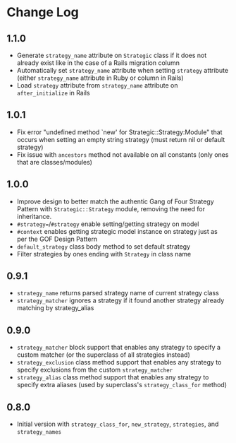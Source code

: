 # Change Log

## 1.1.0

- Generate `strategy_name` attribute on `Strategic` class if it does not already exist like in the case of a Rails migration column
- Automatically set `strategy_name` attribute when setting `strategy` attribute (either `strategy_name` attribute in Ruby or column in Rails)
- Load `strategy` attribute from `strategy_name` attribute on `after_initialize` in Rails

## 1.0.1

- Fix error "undefined method `new' for Strategic::Strategy:Module" that occurs when setting an empty string strategy (must return nil or default strategy)
- Fix issue with `ancestors` method not available on all constants (only ones that are classes/modules)

## 1.0.0

- Improve design to better match the authentic Gang of Four Strategy Pattern with `Strategic::Strategy` module, removing the need for inheritance.
- `#strategy=`/`#strategy` enable setting/getting strategy on model
- `#context` enables getting strategic model instance on strategy just as per the GOF Design Pattern
- `default_strategy` class body method to set default strategy
- Filter strategies by ones ending with `Strategy` in class name

## 0.9.1

- `strategy_name` returns parsed strategy name of current strategy class
- `strategy_matcher` ignores a strategy if it found another strategy already matching by strategy_alias

## 0.9.0

- `strategy_matcher` block support that enables any strategy to specify a custom matcher (or the superclass of all strategies instead)
- `strategy_exclusion` class method support that enables any strategy to specify exclusions from the custom `strategy_matcher`
- `strategy_alias` class method support that enables any strategy to specify extra aliases (used by superclass's `strategy_class_for` method)

## 0.8.0

- Initial version with `strategy_class_for`, `new_strategy`, `strategies`, and `strategy_names`
